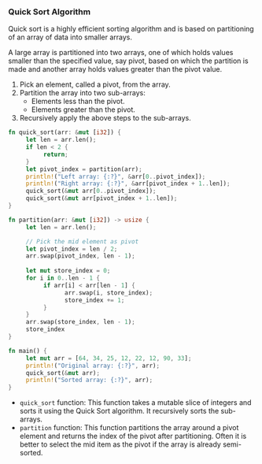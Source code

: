 ### Quick Sort Algorithm

Quick sort is a highly efficient sorting algorithm and is based on partitioning of an array of data into smaller arrays. 

A large array is partitioned into two arrays, one of which holds values smaller than the specified value, say pivot, based on which the partition is made and another array holds values greater than the pivot value.

1. Pick an element, called a pivot, from the array.
2. Partition the array into two sub-arrays:
    - Elements less than the pivot.
    - Elements greater than the pivot.
3. Recursively apply the above steps to the sub-arrays.

```rust
fn quick_sort(arr: &mut [i32]) {
     let len = arr.len();
     if len < 2 {
          return;
     }
     let pivot_index = partition(arr);
     println!("Left array: {:?}", &arr[0..pivot_index]);
     println!("Right array: {:?}", &arr[pivot_index + 1..len]);
     quick_sort(&mut arr[0..pivot_index]);
     quick_sort(&mut arr[pivot_index + 1..len]);
}

fn partition(arr: &mut [i32]) -> usize {
     let len = arr.len();

     // Pick the mid element as pivot
     let pivot_index = len / 2;
     arr.swap(pivot_index, len - 1);
     
     let mut store_index = 0;
     for i in 0..len - 1 {
          if arr[i] < arr[len - 1] {
                arr.swap(i, store_index);
                store_index += 1;
          }
     }
     arr.swap(store_index, len - 1);
     store_index
}

fn main() {
     let mut arr = [64, 34, 25, 12, 22, 12, 90, 33];
     println!("Original array: {:?}", arr);
     quick_sort(&mut arr);
     println!("Sorted array: {:?}", arr);
}
```

- `quick_sort` function: This function takes a mutable slice of integers and sorts it using the Quick Sort algorithm. It recursively sorts the sub-arrays.
- `partition` function: This function partitions the array around a pivot element and returns the index of the pivot after partitioning. Often it is better to select the mid item as the pivot if the array is already semi-sorted.